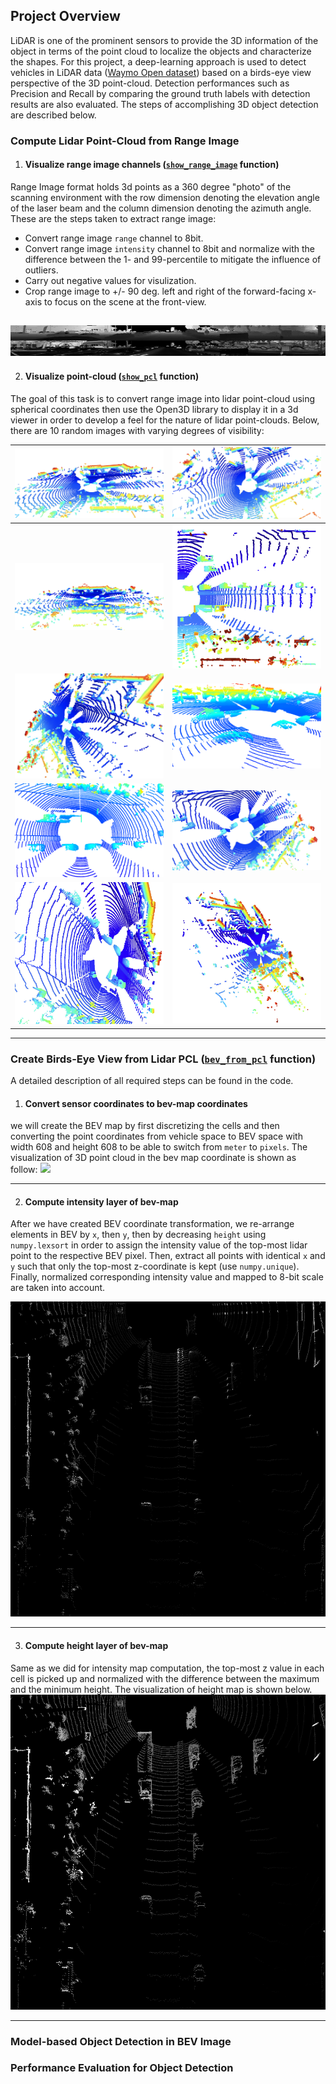 
## Project Overview

LiDAR is one of the prominent sensors to provide the 3D information of the object in terms of the point cloud to localize the objects and characterize the shapes.  For this project, a deep-learning approach is used to detect vehicles in LiDAR data ([Waymo Open dataset](https://waymo.com/open/)) based on a birds-eye view perspective of the 3D point-cloud. Detection performances such as Precision and Recall by comparing the ground truth labels with detection results are also evaluated. The steps of accomplishing 3D object detection are described below.

### Compute Lidar Point-Cloud from Range Image
1. #### Visualize range image channels ([`show_range_image`](https://github.com/DavidAbdelmalek/Self_Driving_Car_ND/blob/main/sensor_fusion_and_tracking/student/objdet_pcl.py#L74) function)
Range Image format holds 3d points as a 360 degree "photo" of the scanning environment with the row dimension denoting the elevation angle of the laser beam and the column dimension denoting the azimuth angle. These are the steps taken to extract range image:
-   Convert range image `range` channel to 8bit.
-   Convert range image `intensity` channel to 8bit and normalize with the difference between the 1- and 99-percentile to mitigate the influence of outliers.
-   Carry out negative values for visulization. 
-   Crop range image to +/- 90 deg. left and right of the forward-facing x-axis to focus on the scene at the front-view.

![](https://raw.githubusercontent.com/DavidAbdelmalek/Self_Driving_Car_ND/main/sensor_fusion_and_tracking/img/range_img.png)
----
2. #### Visualize point-cloud  ([`show_pcl`](https://github.com/DavidAbdelmalek/Self_Driving_Car_ND/blob/main/sensor_fusion_and_tracking/student/objdet_pcl.py#L43) function)
The goal of this task is to convert range image into lidar point-cloud using spherical coordinates then use the Open3D library to display it in a 3d viewer in order to develop a feel for the nature of lidar point-clouds. Below, there are 10 random images with varying degrees of visibility:

 ![](https://raw.githubusercontent.com/DavidAbdelmalek/Self_Driving_Car_ND/71c679a2317558b6859b4cd3175f7c29c9cc44e8/sensor_fusion_and_tracking/img/lidar_2.png)             |  ![](https://raw.githubusercontent.com/DavidAbdelmalek/Self_Driving_Car_ND/71c679a2317558b6859b4cd3175f7c29c9cc44e8/sensor_fusion_and_tracking/img/lidar_1.png) |
:-------------------------:|:-------------------------:
![](https://raw.githubusercontent.com/DavidAbdelmalek/Self_Driving_Car_ND/71c679a2317558b6859b4cd3175f7c29c9cc44e8/sensor_fusion_and_tracking/img/lidar_3.png)  |  ![](https://raw.githubusercontent.com/DavidAbdelmalek/Self_Driving_Car_ND/71c679a2317558b6859b4cd3175f7c29c9cc44e8/sensor_fusion_and_tracking/img/lidar_4.png)
![](https://raw.githubusercontent.com/DavidAbdelmalek/Self_Driving_Car_ND/71c679a2317558b6859b4cd3175f7c29c9cc44e8/sensor_fusion_and_tracking/img/lidar_5.png)  |  ![](https://raw.githubusercontent.com/DavidAbdelmalek/Self_Driving_Car_ND/71c679a2317558b6859b4cd3175f7c29c9cc44e8/sensor_fusion_and_tracking/img/lidar_7.png)
![](https://raw.githubusercontent.com/DavidAbdelmalek/Self_Driving_Car_ND/71c679a2317558b6859b4cd3175f7c29c9cc44e8/sensor_fusion_and_tracking/img/lidar_8.png)  |  ![](https://raw.githubusercontent.com/DavidAbdelmalek/Self_Driving_Car_ND/71c679a2317558b6859b4cd3175f7c29c9cc44e8/sensor_fusion_and_tracking/img/lidar_6.png)
![](https://raw.githubusercontent.com/DavidAbdelmalek/Self_Driving_Car_ND/71c679a2317558b6859b4cd3175f7c29c9cc44e8/sensor_fusion_and_tracking/img/lidar_9.png)  |  ![](https://raw.githubusercontent.com/DavidAbdelmalek/Self_Driving_Car_ND/71c679a2317558b6859b4cd3175f7c29c9cc44e8/sensor_fusion_and_tracking/img/lidar_10.png)

---- 
### Create Birds-Eye View from Lidar PCL ([`bev_from_pcl`](https://github.com/DavidAbdelmalek/Self_Driving_Car_ND/blob/main/sensor_fusion_and_tracking/student/objdet_pcl.py#L115)  function)

A detailed description of all required steps can be found in the code.
1. #### Convert sensor coordinates to bev-map coordinates
we will create the BEV map by first discretizing the cells and then converting the point coordinates from vehicle space to BEV space with width 608 and height 608 to be able to switch from `meter` to `pixels`. The visualization of 3D point cloud in the bev map coordinate is shown as follow:
![](https://raw.githubusercontent.com/DavidAbdelmalek/Self_Driving_Car_ND/71c679a2317558b6859b4cd3175f7c29c9cc44e8/sensor_fusion_and_tracking/img/bev_map.png)

----
2. #### Compute intensity layer of bev-map
After we have created BEV coordinate transformation, we re-arrange elements in BEV by `x`, then `y`, then by decreasing `height` using `numpy.lexsort` in order to assign the intensity value of the top-most lidar point to the respective BEV pixel. Then, extract all points with identical `x` and `y` such that only the top-most z-coordinate is kept (use `numpy.unique`). Finally, normalized corresponding intensity value and mapped to 8-bit scale are taken into account.

![](https://raw.githubusercontent.com/DavidAbdelmalek/Self_Driving_Car_ND/71c679a2317558b6859b4cd3175f7c29c9cc44e8/sensor_fusion_and_tracking/img/bev_intensity.png)


----
3. #### Compute height layer of bev-map
Same as we did for intensity map computation, the top-most z value in each cell is picked up and normalized with the difference between the maximum and the minimum height. The visualization of height map is shown below. 
![](https://raw.githubusercontent.com/DavidAbdelmalek/Self_Driving_Car_ND/71c679a2317558b6859b4cd3175f7c29c9cc44e8/sensor_fusion_and_tracking/img/bev_height.png)

----
### Model-based Object Detection in BEV Image
### Performance Evaluation for Object Detection